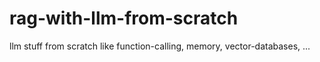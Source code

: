 # rag-with-llm-from-scratch
llm stuff from scratch like function-calling, memory, vector-databases, ... 
